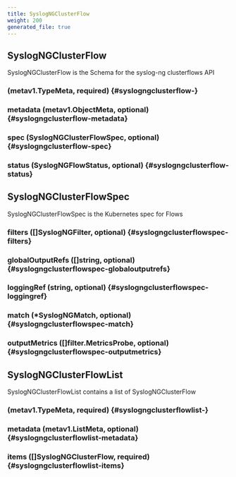 ```yaml
---
title: SyslogNGClusterFlow
weight: 200
generated_file: true
---
```


## SyslogNGClusterFlow

SyslogNGClusterFlow is the Schema for the syslog-ng clusterflows API

###  (metav1.TypeMeta, required) {#syslogngclusterflow-}


### metadata (metav1.ObjectMeta, optional) {#syslogngclusterflow-metadata}


### spec (SyslogNGClusterFlowSpec, optional) {#syslogngclusterflow-spec}


### status (SyslogNGFlowStatus, optional) {#syslogngclusterflow-status}



## SyslogNGClusterFlowSpec

SyslogNGClusterFlowSpec is the Kubernetes spec for Flows

### filters ([]SyslogNGFilter, optional) {#syslogngclusterflowspec-filters}


### globalOutputRefs ([]string, optional) {#syslogngclusterflowspec-globaloutputrefs}


### loggingRef (string, optional) {#syslogngclusterflowspec-loggingref}


### match (*SyslogNGMatch, optional) {#syslogngclusterflowspec-match}


### outputMetrics ([]filter.MetricsProbe, optional) {#syslogngclusterflowspec-outputmetrics}



## SyslogNGClusterFlowList

SyslogNGClusterFlowList contains a list of SyslogNGClusterFlow

###  (metav1.TypeMeta, required) {#syslogngclusterflowlist-}


### metadata (metav1.ListMeta, optional) {#syslogngclusterflowlist-metadata}


### items ([]SyslogNGClusterFlow, required) {#syslogngclusterflowlist-items}



